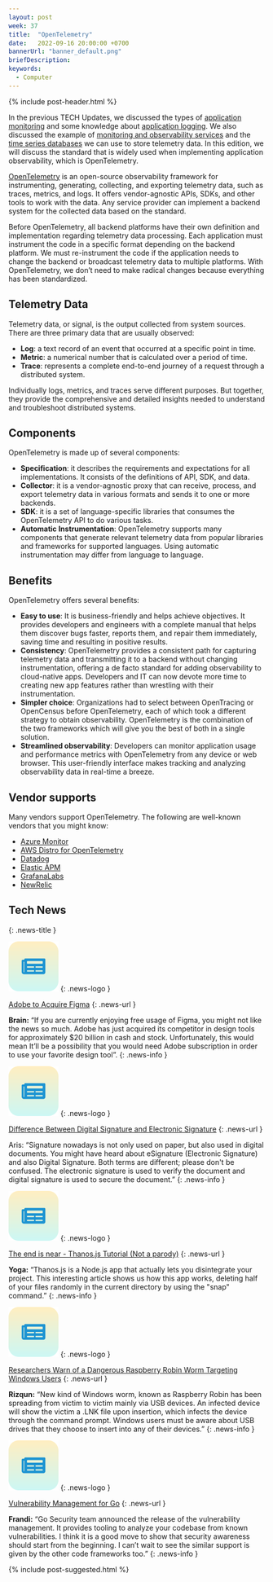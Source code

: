 ```yaml
---
layout: post
week: 37
title:  "OpenTelemetry"
date:   2022-09-16 20:00:00 +0700
bannerUrl: "banner_default.png"
briefDescription: 
keywords:
  - Computer
---
```


{% include post-header.html %}

In the previous TECH Updates, we discussed the types of [application monitoring](https://tech-updates.polyrific.com/2022/03/11/week10-2022.html) and some knowledge about [application logging](https://tech-updates.polyrific.com/2022/03/25/week12-2022.html). We also discussed the example of [monitoring and observability services](https://tech-updates.polyrific.com/2022/04/08/week14-2022.html) and the [time series databases](https://tech-updates.polyrific.com/2022/04/01/week13-2022.html) we can use to store telemetry data. In this edition, we will discuss the standard that is widely used when implementing application observability, which is OpenTelemetry.

[OpenTelemetry](https://opentelemetry.io/) is an open-source observability framework for instrumenting, generating, collecting, and exporting telemetry data, such as traces, metrics, and logs. It offers vendor-agnostic APIs, SDKs, and other tools to work with the data. Any service provider can implement a backend system for the collected data based on the standard.

Before OpenTelemetry, all backend platforms have their own definition and implementation regarding telemetry data processing. Each application must instrument the code in a specific format depending on the backend platform. We must re-instrument the code if the application needs to change the backend or broadcast telemetry data to multiple platforms. With OpenTelemetry, we don’t need to make radical changes because everything has been standardized.

## Telemetry Data

Telemetry data, or signal, is the output collected from system sources. There are three primary data that are usually observed:

- **Log**: a text record of an event that occurred at a specific point in time.
- **Metric**: a numerical number that is calculated over a period of time.
- **Trace**: represents a complete end-to-end journey of a request through a distributed system.

Individually logs, metrics, and traces serve different purposes. But together, they provide the comprehensive and detailed insights needed to understand and troubleshoot distributed systems.

## Components

OpenTelemetry is made up of several components:

- **Specification**: it describes the requirements and expectations for all implementations. It consists of the definitions of API, SDK, and data.
- **Collector**: it is a vendor-agnostic proxy that can receive, process, and export telemetry data in various formats and sends it to one or more backends.
- **SDK**: it is a set of language-specific libraries that consumes the OpenTelemetry API to do various tasks.
- **Automatic Instrumentation**: OpenTelemetry supports many components that generate relevant telemetry data from popular libraries and frameworks for supported languages. Using automatic instrumentation may differ from language to language.

## Benefits

OpenTelemetry offers several benefits:

- **Easy to use**: It is business-friendly and helps achieve objectives. It provides developers and engineers with a complete manual that helps them discover bugs faster, reports them, and repair them immediately, saving time and resulting in positive results.
- **Consistency**: OpenTelemetry provides a consistent path for capturing telemetry data and transmitting it to a backend without changing instrumentation, offering a de facto standard for adding observability to cloud-native apps. Developers and IT can now devote more time to creating new app features rather than wrestling with their instrumentation.
- **Simpler choice**: Organizations had to select between OpenTracing or OpenCensus before OpenTelemetry, each of which took a different strategy to obtain observability. OpenTelemetry is the combination of the two frameworks which will give you the best of both in a single solution.
- **Streamlined observability**: Developers can monitor application usage and performance metrics with OpenTelemetry from any device or web browser. This user-friendly interface makes tracking and analyzing observability data in real-time a breeze.

## Vendor supports

Many vendors support OpenTelemetry. The following are well-known vendors that you might know:

- [Azure Monitor](https://docs.microsoft.com/en-us/azure/azure-monitor/app/opentelemetry-overview)
- [AWS Distro for OpenTelemetry](https://aws-otel.github.io/)
- [Datadog](https://docs.datadoghq.com/tracing/trace_collection/open_standards/)
- [Elastic APM](https://www.elastic.co/guide/en/apm/guide/current/open-telemetry.html)
- [GrafanaLabs](https://grafana.com/oss/opentelemetry/)
- [NewRelic](https://newrelic.com/solutions/opentelemetry)

## Tech News
{: .news-title }

![memo](/assets/images/tech-news.svg)
{: .news-logo }

[Adobe to Acquire Figma](https://news.adobe.com/news/news-details/2022/Adobe-to-Acquire-Figma/default.aspx)
{: .news-url }

__Brain:__ “If you are currently enjoying free usage of Figma, you might not like the news so much. Adobe has just acquired its competitor in design tools for approximately $20 billion in cash and stock. Unfortunately, this would mean It’ll be a possibility that you would need Adobe subscription in order to use your favorite design tool”.
{: .news-info }

![memo](/assets/images/tech-news.svg)
{: .news-logo }

[Difference Between Digital Signature and Electronic Signature](http://www.differencebetween.net/technology/difference-between-digital-signature-and-electronic-signature/)
{: .news-url }

Aris: “Signature nowadays is not only used on paper, but also used in digital documents. You might have heard about eSignature (Electronic Signature) and also Digital Signature. Both terms are different; please don't be confused. The electronic signature is used to verify the document and digital signature is used to secure the document.”
{: .news-info }

![memo](/assets/images/tech-news.svg)
{: .news-logo }

[The end is near - Thanos.js Tutorial (Not a parody)](https://thewebtech.hashnode.dev/the-end-is-near-thanosjs-tutorial-not-a-parody)
{: .news-url }

__Yoga:__ “Thanos.js is a Node.js app that actually lets you disintegrate your project. This interesting article shows us how this app works, deleting half of your files randomly in the current directory by using the "snap" command.”
{: .news-info }

![memo](/assets/images/tech-news.svg)
{: .news-logo }

[Researchers Warn of a Dangerous Raspberry Robin Worm Targeting Windows Users](https://www.makeuseof.com/dangerous-raspberry-robin-worm-targeting-windows-users/)
{: .news-url }

__Rizqun:__ “New kind of Windows worm, known as Raspberry Robin has been spreading from victim to victim mainly via USB devices. An infected device will show the victim a .LNK file upon insertion, which infects the device through the command prompt. Windows users must be aware about USB drives that they choose to insert into any of their devices.”
{: .news-info }

![memo](/assets/images/tech-news.svg)
{: .news-logo }

[Vulnerability Management for Go](https://go.dev/blog/vuln)
{: .news-url }

__Frandi:__ “Go Security team announced the release of the vulnerability management. It provides tooling to analyze your codebase from known vulnerabilities. I think it is a good move to show that security awareness should start from the beginning. I can’t wait to see the similar support is given by the other code frameworks too.”
{: .news-info }

{% include post-suggested.html %}